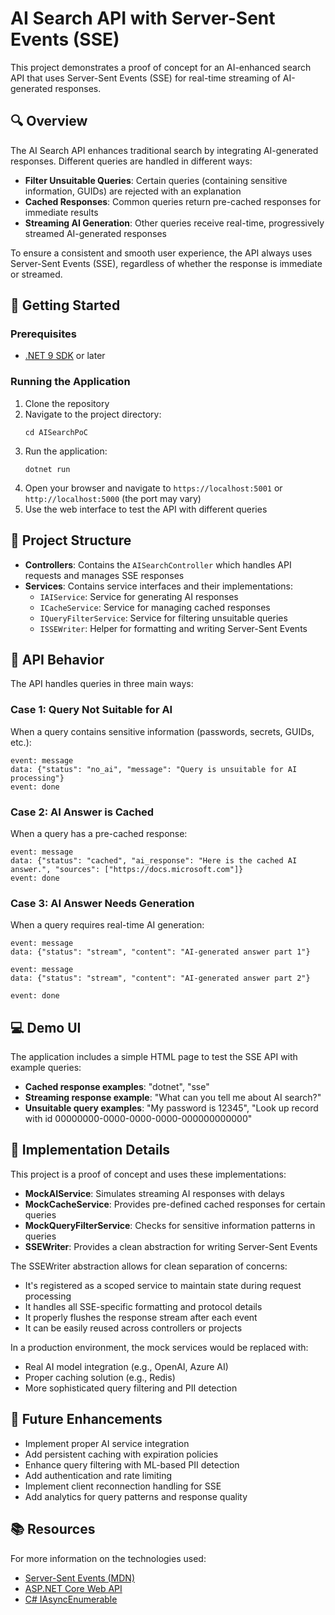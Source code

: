 # AI Search API with Server-Sent Events (SSE)

This project demonstrates a proof of concept for an AI-enhanced search API that uses Server-Sent Events (SSE) for real-time streaming of AI-generated responses.

## 🔍 Overview

The AI Search API enhances traditional search by integrating AI-generated responses. Different queries are handled in different ways:

- **Filter Unsuitable Queries**: Certain queries (containing sensitive information, GUIDs) are rejected with an explanation
- **Cached Responses**: Common queries return pre-cached responses for immediate results
- **Streaming AI Generation**: Other queries receive real-time, progressively streamed AI-generated responses

To ensure a consistent and smooth user experience, the API always uses Server-Sent Events (SSE), regardless of whether the response is immediate or streamed.

## 🚀 Getting Started

### Prerequisites

- [.NET 9 SDK](https://dotnet.microsoft.com/download) or later

### Running the Application

1. Clone the repository
2. Navigate to the project directory:
   ```
   cd AISearchPoC
   ```
3. Run the application:
   ```
   dotnet run
   ```
4. Open your browser and navigate to `https://localhost:5001` or `http://localhost:5000` (the port may vary)
5. Use the web interface to test the API with different queries

## 🧩 Project Structure

- **Controllers**: Contains the `AISearchController` which handles API requests and manages SSE responses
- **Services**: Contains service interfaces and their implementations:
  - `IAIService`: Service for generating AI responses
  - `ICacheService`: Service for managing cached responses
  - `IQueryFilterService`: Service for filtering unsuitable queries
  - `ISSEWriter`: Helper for formatting and writing Server-Sent Events

## 🔄 API Behavior

The API handles queries in three main ways:

### Case 1: Query Not Suitable for AI
When a query contains sensitive information (passwords, secrets, GUIDs, etc.):
```
event: message
data: {"status": "no_ai", "message": "Query is unsuitable for AI processing"}
event: done
```

### Case 2: AI Answer is Cached
When a query has a pre-cached response:
```
event: message
data: {"status": "cached", "ai_response": "Here is the cached AI answer.", "sources": ["https://docs.microsoft.com"]}
event: done
```

### Case 3: AI Answer Needs Generation
When a query requires real-time AI generation:
```
event: message
data: {"status": "stream", "content": "AI-generated answer part 1"}

event: message
data: {"status": "stream", "content": "AI-generated answer part 2"}

event: done
```

## 💻 Demo UI

The application includes a simple HTML page to test the SSE API with example queries:
- **Cached response examples**: "dotnet", "sse"
- **Streaming response example**: "What can you tell me about AI search?"
- **Unsuitable query examples**: "My password is 12345", "Look up record with id 00000000-0000-0000-0000-000000000000"

## 🧪 Implementation Details

This project is a proof of concept and uses these implementations:

- **MockAIService**: Simulates streaming AI responses with delays
- **MockCacheService**: Provides pre-defined cached responses for certain queries
- **MockQueryFilterService**: Checks for sensitive information patterns in queries
- **SSEWriter**: Provides a clean abstraction for writing Server-Sent Events

The SSEWriter abstraction allows for clean separation of concerns:
- It's registered as a scoped service to maintain state during request processing
- It handles all SSE-specific formatting and protocol details
- It properly flushes the response stream after each event
- It can be easily reused across controllers or projects

In a production environment, the mock services would be replaced with:
- Real AI model integration (e.g., OpenAI, Azure AI)
- Proper caching solution (e.g., Redis)
- More sophisticated query filtering and PII detection

## 📝 Future Enhancements

- Implement proper AI service integration
- Add persistent caching with expiration policies
- Enhance query filtering with ML-based PII detection
- Add authentication and rate limiting
- Implement client reconnection handling for SSE
- Add analytics for query patterns and response quality

## 📚 Resources

For more information on the technologies used:
- [Server-Sent Events (MDN)](https://developer.mozilla.org/en-US/docs/Web/API/Server-sent_events)
- [ASP.NET Core Web API](https://docs.microsoft.com/en-us/aspnet/core/web-api)
- [C# IAsyncEnumerable](https://docs.microsoft.com/en-us/dotnet/api/system.collections.generic.iasyncenumerable-1)